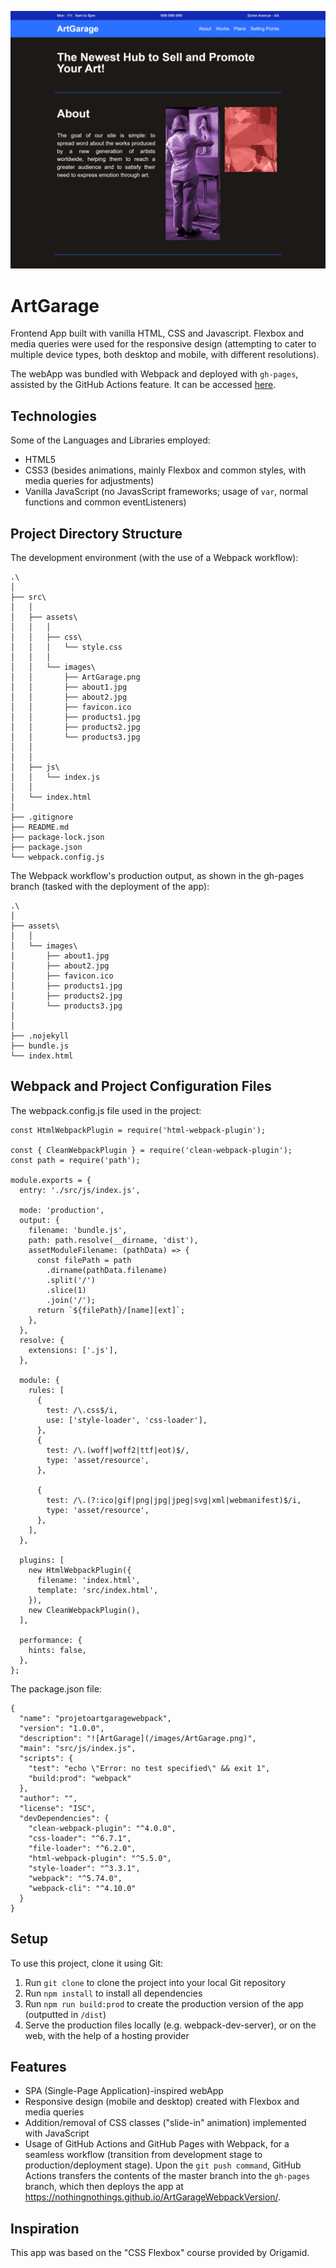 ![ArtGarage](/src/assets/images/ArtGarage.png)

# ArtGarage

Frontend App built with vanilla HTML, CSS and Javascript. Flexbox and media queries were used for the responsive design (attempting to cater to multiple device types, both desktop and mobile, with different resolutions). 

The webApp was bundled with Webpack and deployed with `gh-pages`, assisted by the GitHub Actions feature. It can be accessed [here](https://nothingnothings.github.io/ArtGarageWebpackVersion/).

## Technologies

Some of the Languages and Libraries employed:

- HTML5
- CSS3 (besides animations, mainly Flexbox and common styles, with media queries for adjustments)
- Vanilla JavaScript (no JavasScript frameworks; usage of `var`, normal functions and common eventListeners)

## Project Directory Structure 

The development environment (with the use of a Webpack workflow):

```
.\
│
├── src\
│   │
│   ├── assets\
│   │   │
│   │   ├── css\
│   │   │   └── style.css
│   │   │
│   │   └── images\
│   │       ├── ArtGarage.png
│   │       ├── about1.jpg
│   │       ├── about2.jpg
│   │       ├── favicon.ico
│   │       ├── products1.jpg
│   │       ├── products2.jpg
│   │       └── products3.jpg
│   │
│   │
│   ├── js\
│   │   └── index.js
│   │
│   └── index.html
│
├── .gitignore
├── README.md
├── package-lock.json
├── package.json
└── webpack.config.js

```

The Webpack workflow's production output, as shown in the gh-pages branch (tasked with the deployment of the app):


```
.\
│
├── assets\
│   │
│   └── images\
│       ├── about1.jpg
│       ├── about2.jpg
│       ├── favicon.ico
│       ├── products1.jpg
│       ├── products2.jpg
│       └── products3.jpg
│
│
├── .nojekyll
├── bundle.js
└── index.html
```

## Webpack and Project Configuration Files

The webpack.config.js file used in the project:

```
const HtmlWebpackPlugin = require('html-webpack-plugin');

const { CleanWebpackPlugin } = require('clean-webpack-plugin');
const path = require('path');

module.exports = {
  entry: './src/js/index.js',

  mode: 'production',
  output: {
    filename: 'bundle.js',
    path: path.resolve(__dirname, 'dist'),
    assetModuleFilename: (pathData) => {
      const filePath = path
        .dirname(pathData.filename)
        .split('/')
        .slice(1)
        .join('/');
      return `${filePath}/[name][ext]`;
    },
  },
  resolve: {
    extensions: ['.js'],
  },

  module: {
    rules: [
      {
        test: /\.css$/i,
        use: ['style-loader', 'css-loader'],
      },
      {
        test: /\.(woff|woff2|ttf|eot)$/,
        type: 'asset/resource',
      },

      {
        test: /\.(?:ico|gif|png|jpg|jpeg|svg|xml|webmanifest)$/i,
        type: 'asset/resource',
      },
    ],
  },

  plugins: [
    new HtmlWebpackPlugin({
      filename: 'index.html',
      template: 'src/index.html',
    }),
    new CleanWebpackPlugin(),
  ],

  performance: {
    hints: false,
  },
};
```

The package.json file:

```
{
  "name": "projetoartgaragewebpack",
  "version": "1.0.0",
  "description": "![ArtGarage](/images/ArtGarage.png)",
  "main": "src/js/index.js",
  "scripts": {
    "test": "echo \"Error: no test specified\" && exit 1",
    "build:prod": "webpack"
  },
  "author": "",
  "license": "ISC",
  "devDependencies": {
    "clean-webpack-plugin": "^4.0.0",
    "css-loader": "^6.7.1",
    "file-loader": "^6.2.0",
    "html-webpack-plugin": "^5.5.0",
    "style-loader": "^3.3.1",
    "webpack": "^5.74.0",
    "webpack-cli": "^4.10.0"
  }
}
```

## Setup

To use this project, clone it using Git:

1. Run `git clone` to clone the project into your local Git repository
2. Run `npm install` to install all dependencies
3. Run `npm run build:prod` to create the production version of the app (outputted in `/dist`)
4. Serve the production files locally (e.g. webpack-dev-server), or on the web, with the help of a hosting provider

## Features

- SPA (Single-Page Application)-inspired webApp
- Responsive design (mobile and desktop) created with Flexbox and media queries
- Addition/removal of CSS classes ("slide-in" animation) implemented with JavaScript
- Usage of GitHub Actions and GitHub Pages with Webpack, for a seamless workflow (transition from development stage to production/deployment stage). Upon the `git push command`, GitHub Actions transfers the contents of the master branch into the `gh-pages` branch, which then deploys the app at https://nothingnothings.github.io/ArtGarageWebpackVersion/.


## Inspiration

This app was based on the "CSS Flexbox" course provided by Origamid.
